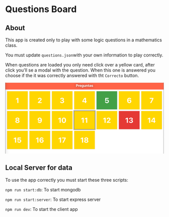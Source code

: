# Questions Board

## About
This app is created only to play with some logic questions in a mathematics class.

You must update `questions.json`with your own information to play correctly.

When questions are loaded you only need click over a yellow card, after click you'll se a modal with the question. When this one is answered you choose if the it was correctly answered with tht `Correcto` button.

![Questions Board Screenshot](./static/app.png)


## Local Server for data
To use the app correctly you must start these three scripts:

`npm run start:db`: To start mongodb

`npm run start:server`: To start express server

`npm run dev`: To start the client app